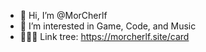 - 👋 Hi, I’m @MorCherlf
- 👀 I’m interested in Game, Code, and Music
- 👨🏻‍💻 Link tree: https://morcherlf.site/card